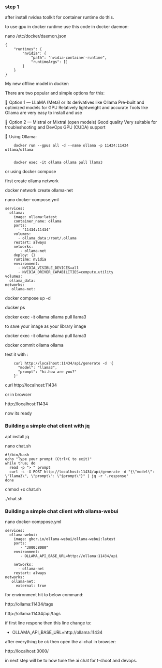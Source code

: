 
### step 1

after install nvidea toolkit for container runtime do this.

to use gpu in docker runtime use this code in docker daemon:


nano /etc/docker/daemon.json


    {
        "runtimes": {
            "nvidia": {
                "path": "nvidia-container-runtime",
                "runtimeArgs": []
            }
        }
    }



My new offline model in docker:

There are two popular and simple options for this:

🔹 Option 1 — LLaMA (Meta) or its derivatives like Ollama Pre-built and optimized models for GPU Relatively lightweight and accurate Tools like Ollama are very easy to install and use

🔹 Option 2 — Mistral or Mixtral (open models) Good quality Very suitable for troubleshooting and DevOps GPU (CUDA) support




💚 Using Ollama:


        docker run --gpus all -d --name ollama -p 11434:11434 ollama/ollama
        
        
        docker exec -it ollama ollama pull llama3


or using docker compose


first create ollama network


docker network create ollama-net



nano docker-compose.yml


    services:
      ollama:
        image: ollama:latest
        container_name: ollama
        ports:
          - "11434:11434"
        volumes:
          - ollama_data:/root/.ollama
        restart: always
        networks:
           - ollama-net
        deploy: {}
        runtime: nvidia
        environment:
          - NVIDIA_VISIBLE_DEVICES=all
          - NVIDIA_DRIVER_CAPABILITIES=compute,utility
    volumes:
      ollama_data:
    networks:
       ollama-net:



docker compose up -d


docker ps


docker exec -it ollama ollama pull llama3


to save your image as your library image

docker exec -it ollama ollama pull llama3



docker commit ollama ollama





test it with :

        curl http://localhost:11434/api/generate -d '{
          "model": "llama3",
          "prompt": "hi.how are you?"
        }'
    


curl http://localhost:11434


or in browser 

http://localhost:11434

now its ready

### Building a simple chat client with jq

apt install jq



nano chat.sh


    
    #!/bin/bash
    echo "Type your prompt (Ctrl+C to exit)"
    while true; do
      read -p "> " prompt
      curl -s -X POST http://localhost:11434/api/generate -d "{\"model\": \"llama3\", \"prompt\": \"$prompt\"}" | jq -r '.response'
    done
    


chmod +x chat.sh


./chat.sh



### Building a simple chat client with ollama-webui



nano docker-comppose.yml

    services:
      ollama-webui:
        image: ghcr.io/ollama-webui/ollama-webui:latest
        ports:
           - "3000:8080"
        environment:
           - OLLAMA_API_BASE_URL=http://ollama:11434/api
    
        networks:
          - ollama-net
        restart: always
    networks:
       ollama-net:
         external: true


for environment hit to below command:

http://ollama:11434/tags 

http://ollama:11434/api/tags

if first line respone then this line change to:

 - OLLAMA_API_BASE_URL=http://ollama:11434

after everything be ok then open the ai chat in browser:

http://localhost:3000/


in next step will be to how tune the ai chat for t-shoot and devops.











